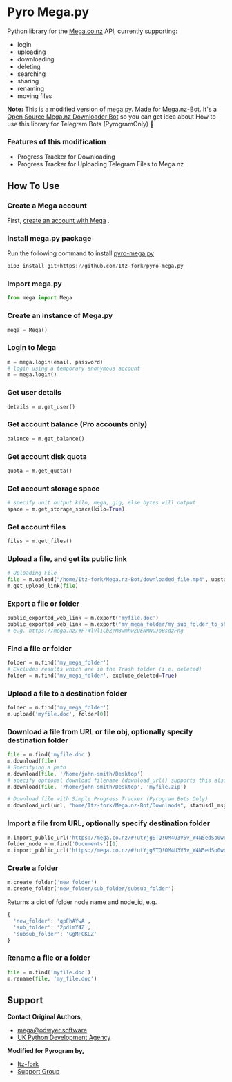 # Pyro Mega.py

Python library for the [Mega.co.nz](https://mega.nz/aff=Zo6IxNaHw14)
API, currently supporting:

-   login
-   uploading
-   downloading
-   deleting
-   searching
-   sharing
-   renaming
-   moving files

**Note:** This is a modified version of [mega.py](https://github.com/odwyersoftware/mega.py). Made for [Mega.nz-Bot](https://github.com/Itz-fork/Mega.nz-Bot).
It's a [Open Source Mega.nz Downloader Bot](https://github.com/Itz-fork/Mega.nz-Bot) so you can get idea about How to use this library for Telegram Bots (PyrogramOnly) 🥳

### Features of this modification

- Progress Tracker for Downloading
- Progress Tracker for Uploading Telegram Files to Mega.nz


## How To Use

### Create a Mega account

First, [create an account with Mega](https://mega.nz/aff=Zo6IxNaHw14) .

### Install mega.py package

Run the following command to install [pyro-mega.py](https://github.com/Itz-fork/pyro-mega.py)

```python
pip3 install git+https://github.com/Itz-fork/pyro-mega.py
```

### Import mega.py

```python
from mega import Mega
```

### Create an instance of Mega.py

```python
mega = Mega()
```

### Login to Mega

```python
m = mega.login(email, password)
# login using a temporary anonymous account
m = mega.login()
```

### Get user details

```python
details = m.get_user()
```

### Get account balance (Pro accounts only)

```python
balance = m.get_balance()
```

### Get account disk quota

```python
quota = m.get_quota()
```

### Get account storage space

```python
# specify unit output kilo, mega, gig, else bytes will output
space = m.get_storage_space(kilo=True)
```

### Get account files

```python
files = m.get_files()
```

### Upload a file, and get its public link

```python
# Uploading File
file = m.upload("/home/Itz-fork/Mega.nz-Bot/downloaded_file.mp4", upstatusmsg=your_upload_status_message)
m.get_upload_link(file)
```

### Export a file or folder

```python
public_exported_web_link = m.export('myfile.doc')
public_exported_web_link = m.export('my_mega_folder/my_sub_folder_to_share')
# e.g. https://mega.nz/#F!WlVl1CbZ!M3wmhwZDENMNUJoBsdzFng
```

### Find a file or folder

```python
folder = m.find('my_mega_folder')
# Excludes results which are in the Trash folder (i.e. deleted)
folder = m.find('my_mega_folder', exclude_deleted=True)
```

### Upload a file to a destination folder

```python
folder = m.find('my_mega_folder')
m.upload('myfile.doc', folder[0])
```

### Download a file from URL or file obj, optionally specify destination folder

```python
file = m.find('myfile.doc')
m.download(file)
# Specifying a path
m.download(file, '/home/john-smith/Desktop')
# specify optional download filename (download_url() supports this also)
m.download(file, '/home/john-smith/Desktop', 'myfile.zip')
```
```python
# Download file with Simple Progress Tracker (Pyrogram Bots Only)
m.download_url(url, "home/Itz-fork/Mega.nz-Bot/Downlaods", statusdl_msg=your_download_status_message)
```

### Import a file from URL, optionally specify destination folder

```python
m.import_public_url('https://mega.co.nz/#!utYjgSTQ!OM4U3V5v_W4N5edSo0wolg1D5H0fwSrLD3oLnLuS9pc')
folder_node = m.find('Documents')[1]
m.import_public_url('https://mega.co.nz/#!utYjgSTQ!OM4U3V5v_W4N5edSo0wolg1D5H0fwSrLD3oLnLuS9pc', dest_node=folder_node)
```

### Create a folder

```python
m.create_folder('new_folder')
m.create_folder('new_folder/sub_folder/subsub_folder')
```

Returns a dict of folder node name and node\_id, e.g.

```python
{
  'new_folder': 'qpFhAYwA',
  'sub_folder': '2pdlmY4Z',
  'subsub_folder': 'GgMFCKLZ'
}
```

### Rename a file or a folder

```python
file = m.find('myfile.doc')
m.rename(file, 'my_file.doc')
```

## Support

**Contact Original Authors,**
- [mega@odwyer.software](mailto:mega@odwyer.software)
- [UK Python Development Agency](https://odwyer.software/)

**Modified for Pyrogram by,**
- [Itz-fork](https://github.com/Itz-fork)
- [Support Group](https://t.me/Nexa_bots)
